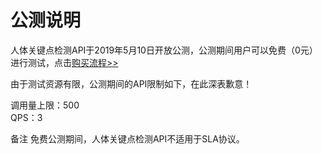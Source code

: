 # 公测说明

人体关键点检测API于2019年5月10日开放公测，公测期间用户可以免费（0元）进行测试，点击[购买流程>>](https://neuhub.jd.com/ai/api/body/pose)

由于测试资源有限，公测期间的API限制如下，在此深表歉意！

调用量上限：500  
QPS：3

备注
免费公测期间，人体关键点检测API不适用于SLA协议。



